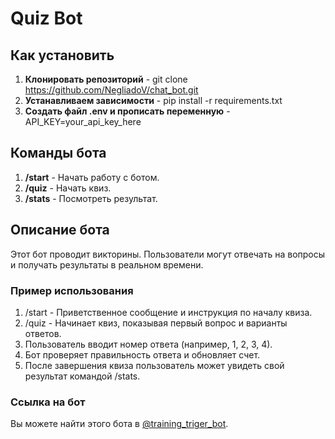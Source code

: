 # Quiz Bot

## Как установить

1. **Клонировать репозиторий** - git clone https://github.com/NegliadoV/chat_bot.git
2. **Устанавливаем зависимости** - pip install -r requirements.txt
3. **Cоздать файл .env и прописать переменную** - API_KEY=your_api_key_here


## Команды бота

1. **/start** - Начать работу с ботом.
2. **/quiz** - Начать квиз.
3. **/stats** - Посмотреть результат.

## Описание бота

Этот бот проводит викторины. Пользователи могут отвечать на вопросы и получать результаты в реальном времени.

### Пример использования

1. /start - Приветственное сообщение и инструкция по началу квиза.
2. /quiz - Начинает квиз, показывая первый вопрос и варианты ответов.
3. Пользователь вводит номер ответа (например, 1, 2, 3, 4).
4. Бот проверяет правильность ответа и обновляет счет.
5. После завершения квиза пользователь может увидеть свой результат командой /stats.

### Ссылка на бот

Вы можете найти этого бота в [@training_triger_bot](https://t.me/training_triger_bot).
